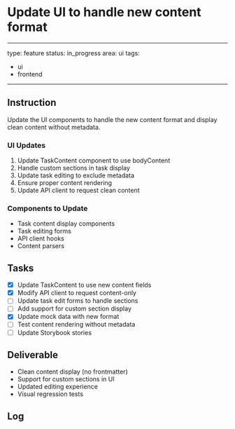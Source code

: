 # Update UI to handle new content format

---
type: feature
status: in_progress
area: ui
tags:
  - ui
  - frontend
---


## Instruction
Update the UI components to handle the new content format and display clean content without metadata.

### UI Updates
1. Update TaskContent component to use bodyContent
2. Handle custom sections in task display
3. Update task editing to exclude metadata
4. Ensure proper content rendering
5. Update API client to request clean content

### Components to Update
- Task content display components
- Task editing forms
- API client hooks
- Content parsers

## Tasks
- [x] Update TaskContent to use new content fields
- [x] Modify API client to request content-only
- [ ] Update task edit forms to handle sections
- [ ] Add support for custom section display
- [x] Update mock data with new format
- [ ] Test content rendering without metadata
- [ ] Update Storybook stories

## Deliverable
- Clean content display (no frontmatter)
- Support for custom sections in UI
- Updated editing experience
- Visual regression tests

## Log
